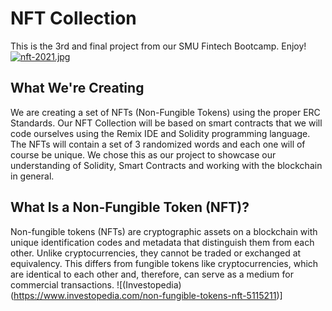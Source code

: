# NFT Collection
This is the 3rd and final project from our SMU Fintech Bootcamp. Enjoy!
[![nft-2021.jpg](https://i.postimg.cc/XYd9rXv4/nft-2021.jpg)](https://postimg.cc/sMfM8jSN)

## What We're Creating
We are creating a set of NFTs (Non-Fungible Tokens) using the proper ERC Standards. Our NFT Collection will be based on smart contracts that we will code ourselves using the Remix IDE and Solidity programming language. The NFTs will contain a set of 3 randomized words and each one will of course be unique. We chose this as our project to showcase our understanding of Solidity, Smart Contracts and working with the blockchain in general. 

## What Is a Non-Fungible Token (NFT)?
Non-fungible tokens (NFTs) are cryptographic assets on a blockchain with unique identification codes and metadata that distinguish them from each other. Unlike cryptocurrencies, they cannot be traded or exchanged at equivalency. This differs from fungible tokens like cryptocurrencies, which are identical to each other and, therefore, can serve as a medium for commercial transactions. ![(Investopedia)(https://www.investopedia.com/non-fungible-tokens-nft-5115211)]
